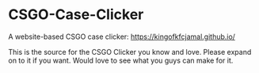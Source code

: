 # CSGO-Case-Clicker
A website-based CSGO case clicker: https://kingofkfcjamal.github.io/

This is the source for the CSGO Clicker you know and love. Please expand on to it if you want. Would love to see what you guys can make for it.

